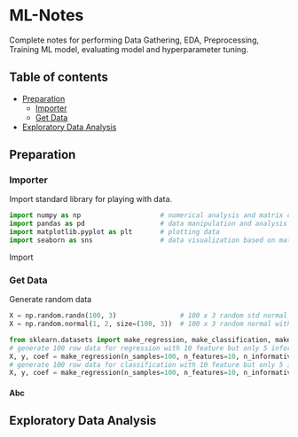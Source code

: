 # ML-Notes
Complete notes for performing Data Gathering, EDA, Preprocessing, Training ML model, evaluating model and hyperparameter tuning.
## Table of contents
- [Preparation](#Preparation)
	- [Importer](#Importer)
	- [Get Data](#Get-Data)
- [Exploratory Data Analysis](#Exploratory-Data-Analysis)


## Preparation
### Importer
Import standard library for playing with data.
```python
import numpy as np                    # numerical analysis and matrix computation 
import pandas as pd                   # data manipulation and analysis on tabular data
import matplotlib.pyplot as plt       # plotting data
import seaborn as sns                 # data visualization based on matplotlib
```
Import 
### Get Data
Generate random data
```python
X = np.random.randn(100, 3)                # 100 x 3 random std normal dist array
X = np.random.normal(1, 2, size=(100, 3))  # 100 x 3 random normal with mean 1 and stddev 2

from sklearn.datasets import make_regression, make_classification, make_blobs
# generate 100 row data for regression with 10 feature but only 5 informative with 0.0 noise
X, y, coef = make_regression(n_samples=100, n_features=10, n_informative=5, noise=0.0, coef=True, random_state=42)
# generate 100 row data for classification with 10 feature but only 5 informative with 0.0 noise
X, y, coef = make_regression(n_samples=100, n_features=10, n_informative=5, noise=0.0, coef=True, random_state=42)
```

#### Abc
## Exploratory Data Analysis

<!--stackedit_data:
eyJoaXN0b3J5IjpbLTEwODA2MjI4NTIsLTQzMzM4NDAzMiw4NT
cwMzgyNTMsLTcwODIwNTU2MCwxOTI5MjIzMzQ2LDE3ODE2OTk1
MjQsODc4MTE0MzI5LC0xODQwMzM2OTcsMTYwODg2Mzg2OSwxMz
Y1NjQxNTY5LDEzMDk2MzYwMTEsLTIwODkwMTA0NzIsMTI3ODA2
NDYxOF19
-->